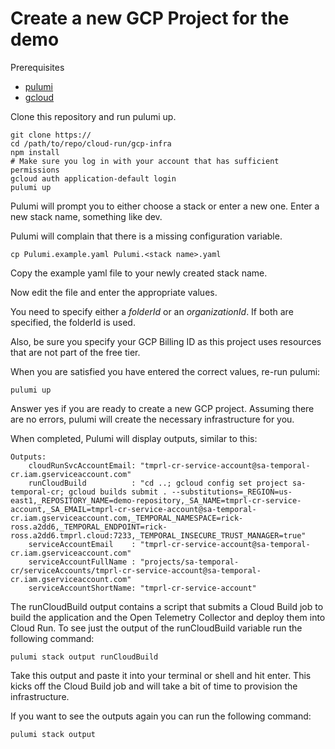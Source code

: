 # Create a new GCP Project for the demo

Prerequisites
* [pulumi](https://www.pulumi.com/docs/install/)
* [gcloud](https://cloud.google.com/sdk/docs/install)

Clone this repository and run pulumi up.

```shell
git clone https://
cd /path/to/repo/cloud-run/gcp-infra
npm install
# Make sure you log in with your account that has sufficient permissions
gcloud auth application-default login 
pulumi up
```

Pulumi will prompt you to either choose a stack or enter a new one. 
Enter a new stack name, something like dev. 

Pulumi will complain that there is a missing configuration variable.

```shell
cp Pulumi.example.yaml Pulumi.<stack name>.yaml
```
Copy the example yaml file to your newly created stack name.

Now edit the file and enter the appropriate values. 

You need to specify either a _folderId_ or an _organizationId_. 
If both are specified, the folderId is used.

Also, be sure you specify your GCP Billing ID as this project uses resources 
that are not part of the free tier.  

When you are satisfied you have entered the correct values, re-run pulumi:

```shell
pulumi up
```

Answer yes if you are ready to create a new GCP project. Assuming there are
no errors, pulumi will create the necessary infrastructure for you.

When completed, Pulumi will display outputs, similar to this:

```text
Outputs:
    cloudRunSvcAccountEmail: "tmprl-cr-service-account@sa-temporal-cr.iam.gserviceaccount.com"
    runCloudBuild          : "cd ..; gcloud config set project sa-temporal-cr; gcloud builds submit . --substitutions=_REGION=us-east1,_REPOSITORY_NAME=demo-repository,_SA_NAME=tmprl-cr-service-account,_SA_EMAIL=tmprl-cr-service-account@sa-temporal-cr.iam.gserviceaccount.com,_TEMPORAL_NAMESPACE=rick-ross.a2dd6,_TEMPORAL_ENDPOINT=rick-ross.a2dd6.tmprl.cloud:7233,_TEMPORAL_INSECURE_TRUST_MANAGER=true"
    serviceAccountEmail    : "tmprl-cr-service-account@sa-temporal-cr.iam.gserviceaccount.com"
    serviceAccountFullName : "projects/sa-temporal-cr/serviceAccounts/tmprl-cr-service-account@sa-temporal-cr.iam.gserviceaccount.com"
    serviceAccountShortName: "tmprl-cr-service-account"
```

The runCloudBuild output contains a script that submits a Cloud Build job to build the application 
and the Open Telemetry Collector and deploy them into Cloud Run. To see just the output of the runCloudBuild variable
run the following command:

```shell
pulumi stack output runCloudBuild
```

Take this output and paste it into your terminal or shell and hit enter. This kicks off the Cloud Build 
job and will take a bit of time to provision the infrastructure. 

If you want to see the outputs again you can run the following command:

```shell
pulumi stack output
```


